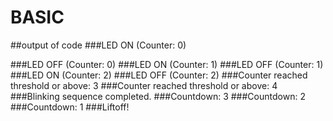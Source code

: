 # BASIC

##output of code
###LED ON (Counter: 0) 

###LED OFF (Counter: 0)
###LED ON (Counter: 1)
###LED OFF (Counter: 1)
###LED ON (Counter: 2)
###LED OFF (Counter: 2)
###Counter reached threshold or above: 3
###Counter reached threshold or above: 4
###Blinking sequence completed.
###Countdown: 3
###Countdown: 2
###Countdown: 1
###Liftoff!

